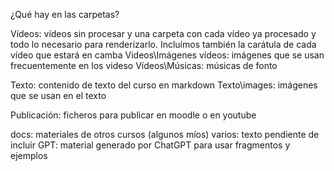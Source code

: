¿Qué hay en las carpetas?

Vídeos: vídeos sin procesar y una carpeta con cada vídeo ya procesado y todo lo necesario para renderizarlo. Incluímos también la carátula de cada vídeo que estará en camba
Videos\\Imágenes vídeos: imágenes que se usan frecuentemente en los videso
Vídeos\\Músicas: músicas de fonto

Texto: contenido de texto del curso en markdown
Texto\\images: imágenes que se usan en el texto

Publicación: ficheros para publicar en moodle o en youtube

docs: materiales de otros cursos (algunos míos)
varios: texto pendiente de incluir 
GPT: material generado por ChatGPT para usar fragmentos y ejemplos
